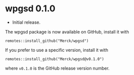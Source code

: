 # wpgsd 0.1.0

- Initial release.

The wpgsd package is now available on GitHub, install it with

```
remotes::install_github("Merck/wpgsd")
```

If you prefer to use a specific version, install it with

```
remotes::install_github("Merck/wpgsd@v0.1.0")
```

where `v0.1.0` is the GitHub release version number.
